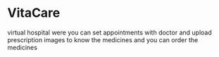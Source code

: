 # VitaCare
virtual hospital were you can set appointments with doctor and upload prescription images to know the medicines and you can order the medicines
